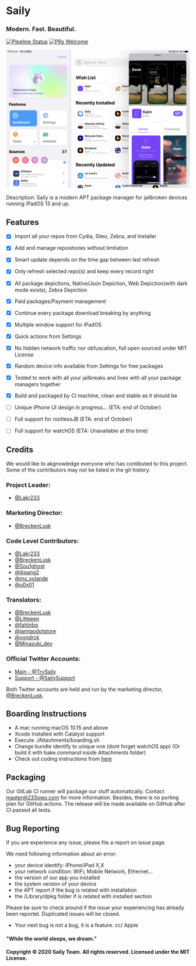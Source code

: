 # Saily
### Modern. Fast. Beautiful.

[![Pipeline Status](https://lab.qaq.wiki/Lakr233/Protein/badges/master/pipeline.svg)](https://lab.qaq.wiki/Lakr233/Protein/-/commits/master)
[![PRs Welcome](https://img.shields.io/badge/PRs-welcome-brightgreen.svg)](https://github.com/SailyTeam/Saily/pulls)

![Preview](./Attachments/main.jpeg)

Description: Saily is a modern APT package manager for jailbroken devices running iPadOS 13 and up.

## Features

- [x] Import all your repos from Cydia, Sileo, Zebra, and Installer
- [x] Add and manage repositories without limitation
- [x] Smart update depends on the time gap between last refresh
- [x] Only refresh selected repo(s) and keep every record right
- [x] All package depictions, Native/Json Depiction, Web Depiction(with dark mode exists), Zebra Depiction
- [x] Paid packages/Payment management
- [x] Continue every package download breaking by anything
- [x] Multiple window support for iPadOS
- [x] Quick actions from Settings
- [x] No hidden network traffic nor obfuscation, full open sourced under MIT License
- [x] Random device info available from Settings for free packages
- [x] Tested to work with all your jailbreaks and lives with all your package managers together
- [x] Build and packaged by CI machine, clean and stable as it should be
- [ ] Unique iPhone UI design in progress... (ETA: end of October)
- [ ] Full support for rootlessJB (ETA: end of October)
- [ ] Full support for watchOS (ETA: Unavailable at this time)



## Credits

We would like to akgnowledge everyone who has contibuted to this project. Some of the contributors may not be listed in the git history.

### Project Leader: 
- [@Lakr233](https://twitter.com/Lakr233)

### Marketing Director:
- [@BreckenLusk](https://twitter.com/BreckenLusk)

### Code Level Contributors:
- [@Lakr233](https://twitter.com/Lakr233)
- [@BreckenLusk](https://twitter.com/BreckenLusk)
- [@Sou1ghost](https://twitter.com/Sou1gh0st)
- [@jkpang2](https://twitter.com/jkpang2)
- [@mx_yolande](https://twitter.com/mx_yolande)
- [@u0x01](https://twitter.com/u0x01)

### Translators:
- [@BreckenLusk](https://twitter.com/BreckenLusk)
- [@Litteeen](https://twitter.com/Litteeen)
- [@fahlnbg](https://twitter.com/fahlnbg)
- [@lamtaodotstore](https://twitter.com/lamtaodotstore)
- [@vondrck](https://twitter.com/vondrck)
- [@Minazuki_dev](https://twitter.com/Minazuki_dev)

### Official Twitter Accounts:
- [Main - @TrySaily](https://twitter.com/TrySaily)
- [Support - @SailySupport](https://twitter.com/SailySupport)

Both Twitter accounts are held and run by the marketing director, [@BreckenLusk](https://twitter.com/BreckenLusk).

## Boarding Instructions

- A mac running macOS 10.15 and above
- Xcode installed with Catalyst support
- Execute ./Attachments/boarding.sh
- Change bundle identify to unique one (dont forget watchOS app) (Or build it with bake.command inside Attachments folder)
- Check out coding instructions from [here](Attachments/Coding.md)

## Packaging

Our GitLab CI runner will package our stuff automatically. Contact master@233owo.com for more information. Besides, there is no porting plan for GitHub actions. The release will be made available on GitHub after CI passed all tests.

## Bug Reporting

If you are experience any issue, please file a report on issue page.

We need following information about an error:

- your device identify: iPhone/iPad X,X
- your network condition: WiFi, Mobile Network, Ethernet...
- the version of our app you installed
- the system version of your device
- the APT report if the bug is related with installation
- the /Library/dpkg folder if is related with installed section

Please be sure to check around if the issue your experiencing has already been reportet. Duplicated issues will be closed.

- Your next bug is not a bug, it is a feature. cc/ Apple

#### "While the world sleeps, we dream."
#### Copyright © 2020 Saily Team. All rights reserved. Licensed under the MIT License.


